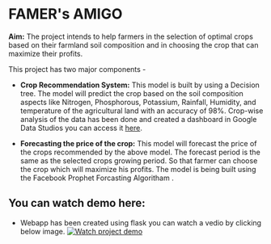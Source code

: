 # FAMER's AMIGO

<b>Aim:</b> The project intends to help farmers in the selection of optimal crops based on their farmland soil composition and in choosing the crop that can maximize their profits.

This project has two major components -

- <b>Crop Recommendation System:</b>  This model is built by using a Decision tree. The model will predict the crop based on the soil composition aspects like Nitrogen, Phosphorous, Potassium, Rainfall, Humidity, and temperature of the agricultural land with an accuracy of 98%. Crop-wise analysis of the data has been done and created a dashboard in Google Data Studios you can access it [here](https://datastudio.google.com/s/msTpfsa52TY).

- <b>Forecasting the price of the crop:</b> This model will forecast the price of the crops recommended by the above model. The forecast period is the same as the selected crops growing period. So that farmer can choose the crop which will maximize his profits. The model is being built using the Facebook Prophet Forcasting Algoritham .


## You can watch demo here:
- Webapp has been created using flask you can watch a vedio by clicking below image.
[![Watch project demo](https://imgur.com/VZYZlV1.png)](https://www.youtube.com/watch?v=WeeIbauQHT0 'Watch project demo here')

